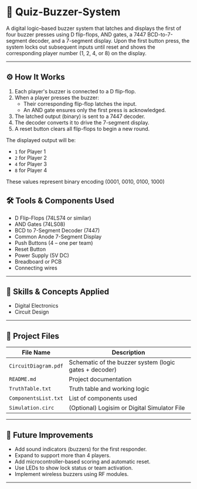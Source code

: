 # 🔔 Quiz-Buzzer-System
A digital logic–based buzzer system that latches and displays the first of four buzzer presses using D flip-flops, AND gates, a 7447 BCD-to-7-segment decoder, and a 7-segment display. Upon the first button press, the system locks out subsequent inputs until reset and shows the corresponding player number (1, 2, 4, or 8) on the display.

---

## ⚙️ How It Works

1. Each player's buzzer is connected to a D flip-flop.
2. When a player presses the buzzer:
   - Their corresponding flip-flop latches the input.
   - An AND gate ensures only the first press is acknowledged.
3. The latched output (binary) is sent to a 7447 decoder.
4. The decoder converts it to drive the 7-segment display.
5. A reset button clears all flip-flops to begin a new round.

The displayed output will be:
- `1` for Player 1
- `2` for Player 2
- `4` for Player 3
- `8` for Player 4

These values represent binary encoding (0001, 0010, 0100, 1000)


## 🛠️ Tools & Components Used

- D Flip-Flops (74LS74 or similar)
- AND Gates (74LS08)
- BCD to 7-Segment Decoder (7447)
- Common Anode 7-Segment Display
- Push Buttons (4 – one per team)
- Reset Button
- Power Supply (5V DC)
- Breadboard or PCB
- Connecting wires

---

## 🧠 Skills & Concepts Applied

- Digital Electronics
- Circuit Design

---

## 📁 Project Files

| File Name            | Description                                    |
|---------------------|------------------------------------------------|
| `CircuitDiagram.pdf`| Schematic of the buzzer system (logic gates + decoder) |
| `README.md`         | Project documentation                          |
| `TruthTable.txt`    | Truth table and working logic                  |
| `ComponentsList.txt`| List of components used                        |
| `Simulation.circ`   | (Optional) Logisim or Digital Simulator File   |

---

## 🚀 Future Improvements

- Add sound indicators (buzzers) for the first responder.
- Expand to support more than 4 players.
- Add microcontroller-based scoring and automatic reset.
- Use LEDs to show lock status or team activation.
- Implement wireless buzzers using RF modules.

---
